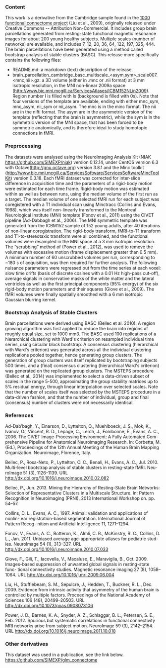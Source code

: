 ### Content
This work is a derivative from the Cambridge sample found in the [1000 functional connectome project](http://fcon_1000.projects.nitrc.org/fcpClassic/FcpTable.html) (Liu et al., 2009), originally released under Creative Commons -- Attribution Non-Commercial. It includes group brain parcellations generated from resting-state functional magnetic resonance images for about 200 young healthy subjects. Multiple scales (number of networks) are available, and includes 7, 12, 20, 36, 64, 122, 197, 325, 444. The brain parcellations have been generated using a method called bootstrap analysis of stable clusters (BASC). 
This release more specifically contains the following files:
 * README.md: a markdown (text) description of the release.
 * brain_parcellation_cambridge_basc_multiscale_<asym,sym>_scale007.<mnc,nii>.gz: a 3D volume (either in .mnc or .nii format) at 3 mm isotropic resolution, in the MNI non-linear 2009a space (http://www.bic.mni.mcgill.ca/ServicesAtlases/ICBM152NLin2009). Region number I is filled with Is (background is filled with 0s).
Note that four versions of the template are available, ending with either mnc_sym, mnc_asym, nii_sym or nii_asym. The mnc is in the minc format. The nii are in the nifti format. The asym are in the asymmetric version of the template (reflecting that the brain is asymmetric), while the sym is in the symmetric version of the MNI space, that has been forced to be symmetric anatomically, and is therefore ideal to study homotopic connections in fMRI. 

### Preprocessing
The datasets were analysed using the NeuroImaging Analysis Kit (NIAK https://github.com/SIMEXP/niak) version 0.12.14, 
under CentOS version 6.3 with Octave(http://gnu.octave.org) version 3.8.1 and the Minc toolkit 
(http://www.bic.mni.mcgill.ca/ServicesSoftware/ServicesSoftwareMincToolKit) version 0.3.18. 
Each fMRI dataset was corrected for inter-slice difference in acquisition time and the parameters of a rigid-body 
motion were estimated for each time frame. Rigid-body motion was estimated within as well as between runs, using the median 
volume of the first run as a target. The median volume of one selected fMRI run for each subject was coregistered with a T1 
individual scan using Minctracc (Collins and Evans, 1998), which was itself non-linearly transformed to the Montreal Neurological 
Institute (MNI) template (Fonov et al., 2011) using the CIVET pipeline (Ad-Dabbagh et al., 2006). The MNI symmetric template 
was generated from the ICBM152 sample of 152 young adults, after 40 iterations of non-linear coregistration. The rigid-body 
transform, fMRI-to-T1 transform and T1-to-stereotaxic transform were all combined, and the functional volumes were resampled 
in the MNI space at a 3 mm isotropic resolution. The “scrubbing” method of (Power et al., 2012), was used to remove the volumes 
with excessive motion (frame displacement greater than 0.5 mm). A minimum number of 60 unscrubbed volumes per run, corresponding 
to ~180 s of acquisition, was then required for further analysis. The following nuisance parameters were regressed out from the 
time series at each voxel: slow time drifts (basis of discrete cosines with a 0.01 Hz high-pass cut-off), average signals in 
conservative masks of the white matter and the lateral ventricles as well as the first principal components (95% energy) of the 
six rigid-body motion parameters and their squares (Giove et al., 2009). The fMRI volumes were finally spatially smoothed with 
a 6 mm isotropic Gaussian blurring kernel.

### Bootstrap Analysis of Stable Clusters
Brain parcellations were derived using BASC (Bellec et al. 2010). A region growing algorithm was first applied to reduce the brain into regions of roughly equal size, set to 1000 mm3. The BASC used 100 replications of a hierarchical clustering with Ward's criterion on resampled individual time series, using circular block bootstrap. A consensus clustering (hierarchical with Ward's criterion) was generated across all the individual clustering replications pooled together, hence generating group clusters. The generation of group clusters was itself replicated by bootstraping subjects 500 times, and a (final) consensus clustering (hierarchical Ward's criterion) was generated on the replicated group clusters. The MSTEPS procedure (Bellec et al., 2014) was implemented to select a data-driven subset of scales in the range 5-500, approximating the group stability matrices up to 5\% residual energy, through linear interpolation over selected scales. Note that the number of scales itself was selected by the MSTEPS procedure in a data-driven fashion, and that the number of individual, group and final (consensus) number of clusters were not necessarily identical.

### References

Ad-Dab’bagh, Y., Einarson, D., Lyttelton, O., Muehlboeck, J. S., Mok, K.,
Ivanov, O., Vincent, R. D., Lepage, C., Lerch, J., Fombonne, E., Evans, A. C.,
2006. The CIVET Image-Processing Environment: A Fully Automated Com-
prehensive Pipeline for Anatomical Neuroimaging Research. In: Corbetta, M.
(Ed.), Proceedings of the 12th Annual Meeting of the Human Brain Mapping
Organization. Neuroimage, Florence, Italy.

Bellec, P., Rosa-Neto, P., Lyttelton, O. C., Benali, H., Evans, A. C., Jul. 2010.
Multi-level bootstrap analysis of stable clusters in resting-state fMRI. Neu-
roImage 51 (3), 1126–1139.
URL http://dx.doi.org/10.1016/j.neuroimage.2010.02.082

Bellec, P., Jun. 2013. Mining the Hierarchy of Resting-State Brain Networks:
Selection of Representative Clusters in a Multiscale Structure. In: Pattern
Recognition in Neuroimaging (PRNI), 2013 International Workshop on. pp.
54–57.

Collins, D. L., Evans, A. C., 1997. Animal: validation and applications of nonlin-
ear registration-based segmentation. International Journal of Pattern Recog-
nition and Artificial Intelligence 11, 1271–1294.

Fonov, V., Evans, A. C., Botteron, K., Almli, C. R., McKinstry, R. C., Collins,
D. L., Jan. 2011. Unbiased average age-appropriate atlases for pediatric stud-
ies. NeuroImage 54 (1), 313–327.
URL http://dx.doi.org/10.1016/j.neuroimage.2010.07.033

Giove, F., Gili, T., Iacovella, V., Macaluso, E., Maraviglia, B., Oct. 2009.
Images-based suppression of unwanted global signals in resting-state func-
tional connectivity studies. Magnetic resonance imaging 27 (8), 1058–1064.
URL http://dx.doi.org/10.1016/j.mri.2009.06.004

Liu, H., Stufflebeam, S. M., Sepulcre, J., Hedden, T., Buckner, R. L., Dec.
2009. Evidence from intrinsic activity that asymmetry of the human brain
is controlled by multiple factors. Proceedings of the National Academy of
Sciences 106 (48), 20499–20503.
URL http://dx.doi.org/10.1073/pnas.0908073106

Power, J. D., Barnes, K. A., Snyder, A. Z., Schlaggar, B. L., Petersen, S. E.,
Feb. 2012. Spurious but systematic correlations in functional connectivity
MRI networks arise from subject motion. NeuroImage 59 (3), 2142–2154.
URL http://dx.doi.org/10.1016/j.neuroimage.2011.10.018

### Other derivatives

This dataset was used in a publication, see the link below.
https://github.com/SIMEXP/glm_connectome

